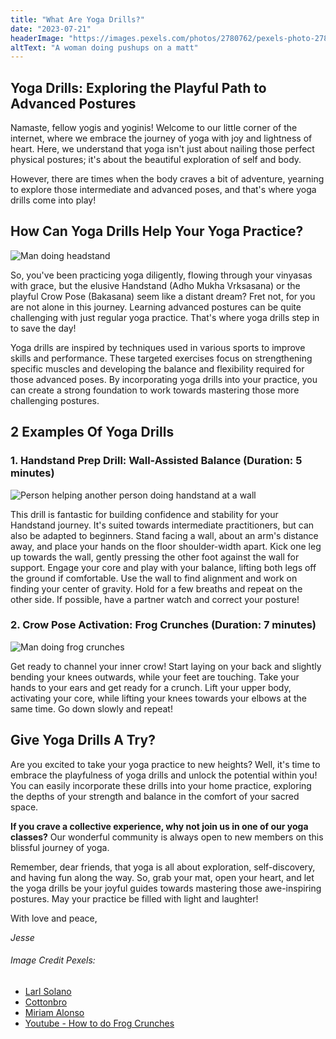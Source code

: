 ```yaml
---
title: "What Are Yoga Drills?"
date: "2023-07-21"
headerImage: "https://images.pexels.com/photos/2780762/pexels-photo-2780762.jpeg?auto=compress&cs=tinysrgb&w=1260&h=750&dpr=1"
altText: "A woman doing pushups on a matt"
---
```


## Yoga Drills: Exploring the Playful Path to Advanced Postures

Namaste, fellow yogis and yoginis! Welcome to our little corner of the internet, where we embrace the journey of yoga with joy and lightness of heart. Here, we understand that yoga isn't just about nailing those perfect physical postures; it's about the beautiful exploration of self and body.

However, there are times when the body craves a bit of adventure, yearning to explore those intermediate and advanced poses, and that's where yoga drills come into play!

## How Can Yoga Drills Help Your Yoga Practice?

![Man doing headstand](https://images.pexels.com/photos/4325470/pexels-photo-4325470.jpeg?auto=compress&cs=tinysrgb&w=1260&h=750&dpr=1)

So, you've been practicing yoga diligently, flowing through your vinyasas with grace, but the elusive Handstand (Adho Mukha Vrksasana) or the playful Crow Pose (Bakasana) seem like a distant dream? Fret not, for you are not alone in this journey. Learning advanced postures can be quite challenging with just regular yoga practice. That's where yoga drills step in to save the day!

Yoga drills are inspired by techniques used in various sports to improve skills and performance. These targeted exercises focus on strengthening specific muscles and developing the balance and flexibility required for those advanced poses. By incorporating yoga drills into your practice, you can create a strong foundation to work towards mastering those more challenging postures.

## 2 Examples Of Yoga Drills

### 1. Handstand Prep Drill: Wall-Assisted Balance (Duration: 5 minutes)

![Person helping another person doing handstand at a wall](https://images.pexels.com/photos/7592764/pexels-photo-7592764.jpeg?auto=compress&cs=tinysrgb&w=1260&h=750&dpr=1)

This drill is fantastic for building confidence and stability for your Handstand journey. It's suited towards intermediate practitioners, but can also be adapted to beginners.
Stand facing a wall, about an arm's distance away, and place your hands on the floor shoulder-width apart. Kick one leg up towards the wall, gently pressing the other foot against the wall for support. Engage your core and play with your balance, lifting both legs off the ground if comfortable. Use the wall to find alignment and work on finding your center of gravity. Hold for a few breaths and repeat on the other side. If possible, have a partner watch and correct your posture!

### 2. Crow Pose Activation: Frog Crunches (Duration: 7 minutes)

![Man doing frog crunches](https://i.ibb.co/rmJ2ZZn/frog-crunches.gif)

Get ready to channel your inner crow! Start laying on your back and slightly bending your knees outwards, while your feet are touching. Take your hands to your ears and get ready for a crunch. Lift your upper body, activating your core, while lifting your knees towards your elbows at the same time. Go down slowly and repeat!

## Give Yoga Drills A Try?

Are you excited to take your yoga practice to new heights? Well, it's time to embrace the playfulness of yoga drills and unlock the potential within you! You can easily incorporate these drills into your home practice, exploring the depths of your strength and balance in the comfort of your sacred space.

**If you crave a collective experience, why not join us in one of our yoga classes?** Our wonderful community is always open to new members on this blissful journey of yoga.

Remember, dear friends, that yoga is all about exploration, self-discovery, and having fun along the way. So, grab your mat, open your heart, and let the yoga drills be your joyful guides towards mastering those awe-inspiring postures. May your practice be filled with light and laughter!

With love and peace,

_Jesse_

###### Image Credit Pexels:

- [Larl Solano](https://www.pexels.com/photo/woman-doing-push-ups-2780762/)
- [Cottonbro](https://www.pexels.com/photo/woman-in-black-skirt-kneeling-on-floor-4325470/)
- [Miriam Alonso](https://www.pexels.com/photo/trainer-helping-woman-doing-asana-7592764/)
- [Youtube - How to do Frog Crunches](https://youtu.be/zRMYJf5oe_I)
